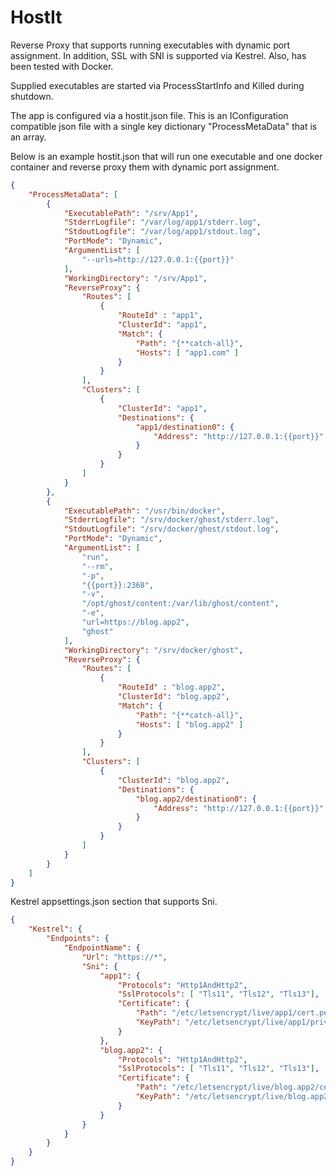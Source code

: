 # HostIt

Reverse Proxy that supports running executables with dynamic port assignment.
In addition, SSL with SNI is supported via Kestrel.  Also, has been tested with
Docker.

Supplied executables are started via ProcessStartInfo and Killed during
shutdown.

The app is configured via a hostit.json file.  This is an IConfiguration
compatible json file with a single key dictionary "ProcessMetaData" that is an
array.

Below is an example hostit.json that will run one executable and one docker
container and reverse proxy them with dynamic port assignment.

```json
{
    "ProcessMetaData": [
        {
            "ExecutablePath": "/srv/App1",
            "StderrLogfile": "/var/log/app1/stderr.log",
            "StdoutLogfile": "/var/log/app1/stdout.log",
            "PortMode": "Dynamic",
            "ArgumentList": [
                "--urls=http://127.0.0.1:{{port}}"                
            ],
            "WorkingDirectory": "/srv/App1",
            "ReverseProxy": {
                "Routes": [
                    {
                        "RouteId" : "app1",
                        "ClusterId": "app1",
                        "Match": {
                            "Path": "{**catch-all}",
                            "Hosts": [ "app1.com" ]
                        }
                    }
                ],
                "Clusters": [
                    {
                        "ClusterId": "app1",
                        "Destinations": {
                            "app1/destination0": {
                                "Address": "http://127.0.0.1:{{port}}"
                            }
                        }
                    }
                ]
            }
        },
        {
            "ExecutablePath": "/usr/bin/docker",
            "StderrLogfile": "/srv/docker/ghost/stderr.log",
            "StdoutLogfile": "/srv/docker/ghost/stdout.log",
            "PortMode": "Dynamic",
            "ArgumentList": [
                "run",
                "--rm",
                "-p",
                "{{port}}:2368",
                "-v", 
                "/opt/ghost/content:/var/lib/ghost/content",
                "-e",
                "url=https://blog.app2",
                "ghost"
            ],
            "WorkingDirectory": "/srv/docker/ghost",
            "ReverseProxy": {
                "Routes": [
                    {
                        "RouteId" : "blog.app2",
                        "ClusterId": "blog.app2",
                        "Match": {
                            "Path": "{**catch-all}",
                            "Hosts": [ "blog.app2" ]
                        }
                    }
                ],
                "Clusters": [
                    {
                        "ClusterId": "blog.app2",
                        "Destinations": {
                            "blog.app2/destination0": {
                                "Address": "http://127.0.0.1:{{port}}"
                            }
                        }
                    }
                ]
            }
        }
    ]
}
```

Kestrel appsettings.json section that supports Sni.

```json
{
    "Kestrel": {
        "Endpoints": {
            "EndpointName": {
                "Url": "https://*",
                "Sni": {
                    "app1": {
                        "Protocols": "Http1AndHttp2",
                        "SslProtocols": [ "Tls11", "Tls12", "Tls13"],
                        "Certificate": {
                            "Path": "/etc/letsencrypt/live/app1/cert.pem",
                            "KeyPath": "/etc/letsencrypt/live/app1/privkey.pem"
                        }
                    },
                    "blog.app2": {
                        "Protocols": "Http1AndHttp2",
                        "SslProtocols": [ "Tls11", "Tls12", "Tls13"],
                        "Certificate": {
                            "Path": "/etc/letsencrypt/live/blog.app2/cert.pem",
                            "KeyPath": "/etc/letsencrypt/live/blog.app2/privkey.pem"
                        }
                    }
                }
            }
        }
    }
}
```
